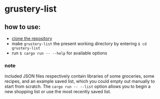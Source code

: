 # grustery-list
## how to use:
- [clone the repository](https://docs.github.com/en/repositories/creating-and-managing-repositories/cloning-a-repository)
- make `grustery-list` the present working directory by entering `$ cd grustery-list` 
- run `$ cargo run -- --help` for available options
### note
included JSON files respectively contain libraries of some groceries, some recipes, and an example saved list, which you could empty out manually to start from scratch. The `cargo run -- --list` option allows you to begin a new shopping list or use the most recently saved list.
